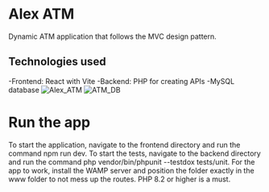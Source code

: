 # Alex ATM
Dynamic ATM application that follows the MVC design pattern. 
## Technologies used
-Frontend: React with Vite
-Backend: PHP for creating APIs
-MySQL database
![Alex_ATM](https://github.com/user-attachments/assets/8719f0b3-1bff-4c13-a735-3c58003a215f)
![ATM_DB](https://github.com/user-attachments/assets/0faa7e9c-721f-4afb-a621-27422cd1db4f)
# Run the app
To start the application, navigate to the frontend directory and run the command npm run dev.
To start the tests, navigate to the backend directory and run the command php vendor/bin/phpunit --testdox tests/unit.
For the app to work, install the WAMP server and position the folder exactly in the www folder to not mess up the routes.
PHP 8.2 or higher is a must.





